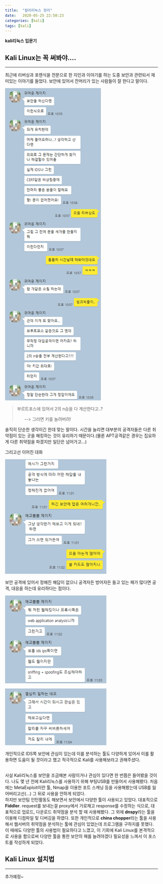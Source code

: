 ```yaml
---
title:  "칼리리눅스 정리"
date:   2020-05-25 22:50:23
categories: [kali]
tags: [kali]
---
```

**kali리눅스 입문기** 

## Kali Linux는 꼭 써봐야....
<hr>
최근에 리버싱과 포렌식을 전문으로 한 지인과 이야기를 하는 도중 보안과 관련되서 재미있는 이야기를 들었다. 보안에 있어서 잔머리가 있는 사람들이 잘 한다고 말이다.

<img src="../images/img/kali/200525_001.png"><br>
  
>부르트포스에 있어서 2의 n승을 다 계산한다고..?
>
>&nbsp; &nbsp; &nbsp; --> 그러면 키를 늘려버려!

솔직히 단순한 생각이긴 한데 맞는 말이다. 시간을 늘리면 대부분의 공격자들은 다른 취약점이 있는 곳을 해킹하는 것이 유리하기 때문이다.(물론 APT공격같은 경우는 집요하게 다른 취약점을 파겠지만 일단은 넘어가고...)


그리고선 이어진 대화

<img src="../images/img/kali/200525_002.png"><br>

보안 공격에 있어서 정해진 해답이 없으니 공격자든 방어자든 들고 있는 패가 많다면 공격, 대응을 하는데 유리하다는 점이다.

<img src="../images/img/kali/200525_003.png">

<img src="../images/img/kali/200525_004.png"><br>

개인적으로 IDS쪽 보안에 관심이 있는데 이를 분석하는 툴도 다양하게 있어서 이를 활용하면 도움이 될 것이라고 했고 적극적으로 Kali를 사용해보라고 권해주셨다.

<br>
사실 Kali리눅스를 보안을 조금해본 사람이거나 관심이 있다면 한 번쯤은 들어봤을 것이다. 나도 몇 년 전에 Kali리눅스를 사용하기 위해 부팅USB를 만들어서 사용해봤다. 처음에는 MetaExploit이란 툴, Nmap을 이용한 포트 스캐닝 등을 사용해봤는데 USB를 잃어버리고선(...) 그 뒤로 사용을 안하게 되었다.
<br>
하지만 보안팀 인턴활동도 해보면서 보안에서 다양한 툴이 사용되고 있었다. 대표적으로 <b>Fiddler</b>. request를 보내는걸 proxy에서 가로채고 response를 수정하는 식으로, 대표적으로 업로드, 다운로드 취약점을 분석 할 때 사용해봤다. 그 외에 <b>dnspy</b>라는 툴을 이용해  디컴파일 및 디버깅을 하였다. 또한 개인적으로 <b>china chopper</b>라는 툴을 사용해서 웹서버의 취약점을 분석하는 툴에 관심이 있었는데 프로그램을 구하지를 못했다.
<br>
이 때에도 다양한 툴의 사용법이 필요하다고 느꼈고, 이 기회에 Kali Linux를 본격적으로 사용을 함으로써 다양한 툴을 통한 보안의 패를 늘려야겠다 필요성을 느껴서 이 포스트를 작성하게 되었다.

## Kali Linux 설치법
<hr>

추가예정~